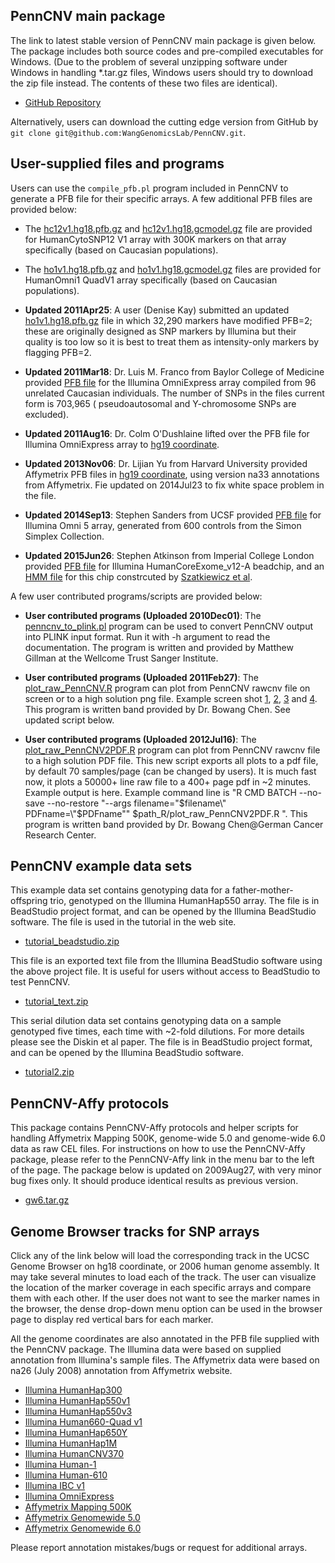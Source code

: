 ## PennCNV main package

The link to latest stable version of PennCNV main package is given below. The package includes both source codes and pre-compiled executables for Windows. (Due to the problem of several unzipping software under Windows in handling \*.tar.gz files, Windows users should try to download the zip file instead. The contents of these two files are identical).

- [GitHub Repository](https://github.com/WangGenomicsLab/PennCNV/releases)

Alternatively, users can download the cutting edge version from GitHub by `git clone git@github.com:WangGenomicsLab/PennCNV.git`.

## User-supplied files and programs

Users can use the `compile_pfb.pl` program included in PennCNV to generate a PFB file for their specific arrays. A few additional PFB files are provided below:

- The [hc12v1.hg18.pfb.gz](http://www.openbioinformatics.org/penncnv/download/hc12v1.hg18.pfb.gz) and [hc12v1.hg18.gcmodel.gz](http://www.openbioinformatics.org/penncnv/download/hc12v1.hg18.gcmodel.gz) file are provided for HumanCytoSNP12 V1 array with 300K markers on that array specifically (based on Caucasian populations).

- The [ho1v1.hg18.pfb.gz](http://www.openbioinformatics.org/penncnv/download/ho1v1.hg18.pfb.gz) and [ho1v1.hg18.gcmodel.gz](http://www.openbioinformatics.org/penncnv/download/ho1v1.hg18.gcmodel.gz) files are provided for HumanOmni1 QuadV1 array specifically (based on Caucasian populations).

- **Updated 2011Apr25**: A user (Denise Kay) submitted an updated [ho1v1.hg18.pfb.gz](http://www.openbioinformatics.org/penncnv/download/ho1v1.hg18.MOD.zip) file in which 32,290 markers have modified PFB=2; these are originally designed as SNP markers by Illumina but their quality is too low so it is best to treat them as intensity-only markers by flagging PFB=2.

- **Updated 2011Mar18**: Dr. Luis M. Franco from Baylor College of Medicine provided [PFB file](http://www.openbioinformatics.org/penncnv/download/OmniExpress_hg18.pfb.gz) for the Illumina OmniExpress array compiled from 96 unrelated Caucasian individuals. The number of SNPs in the files current form is 703,965 ( pseudoautosomal and Y-chromosome SNPs are excluded).

- **Updated 2011Aug16**: Dr. Colm O'Dushlaine lifted over the PFB file for Illumina OmniExpress array to [hg19 coordinate](http://www.openbioinformatics.org/penncnv/download/OmniExpress_hg19.pfb.gz).

- **Updated 2013Nov06**: Dr. Lijian Yu from Harvard University provided Affymetrix PFB files in [hg19 coordinate](http://www.openbioinformatics.org/penncnv/download/affygw6.hg19.pfb.gz), using version na33 annotations from Affymetrix. Fie updated on 2014Jul23 to fix white space problem in the file.

- **Updated 2014Sep13**: Stephen Sanders from UCSF provided [PFB file](http://www.openbioinformatics.org/penncnv/download/YALE_Merged_PFB_hg19.pfb) for Illumina Omni 5 array, generated from 600 controls from the Simon Simplex Collection.

- **Updated 2015Jun26**: Stephen Atkinson from Imperial College London provided [PFB file](http://www.openbioinformatics.org/penncnv/download/humancoreexome-12v1-1_a.pfb) for Illumina HumanCoreExome_v12-A beadchip, and an [HMM file](http://www.openbioinformatics.org/penncnv/download/exome.hmm) for this chip constrcuted by [Szatkiewicz et al](http://www.ncbi.nlm.nih.gov/pubmed/23938935).

A few user contributed programs/scripts are provided below:

- **User contributed programs (Uploaded 2010Dec01)**: The [penncnv_to_plink.pl](http://www.openbioinformatics.org/penncnv/download/penncnv_to_plink.pl) program can be used to convert PennCNV output into PLINK input format. Run it with -h argument to read the documentation. The program is written and provided by Matthew Gillman at the Wellcome Trust Sanger Institute.

- **User contributed programs (Uploaded 2011Feb27)**: The [plot_raw_PennCNV.R](http://www.openbioinformatics.org/penncnv/download/plot_raw_PennCNV.R) program can plot from PennCNV rawcnv file on screen or to a high solution png file. Example screen shot [1](img/PennCNV_76neu_3unique_chr18.png), [2](../img/PennCNV_76neu_3unique_chr22.png), [3](../img/test_chr02.png) and [4](../img/test_chr18.png). This program is written band provided by Dr. Bowang Chen. See updated script below.

- **User contributed programs (Uploaded 2012Jul16)**: The [plot_raw_PennCNV2PDF.R](http://www.openbioinformatics.org/penncnv/download/plot_raw_PennCNV2PDF.R) program can plot from PennCNV rawcnv file to a high solution PDF file. This new script exports all plots to a pdf file, by default 70 samples/page (can be changed by users). It is much fast now, it plots a 50000+ line raw file to a 400+ page pdf in ~2 minutes. Example output is here. Example command line is "R CMD BATCH --no-save --no-restore "--args filename=\"$filename\" PDFname=\"$PDFname\"" $path_R/plot_raw_PennCNV2PDF.R ". This program is written band provided by Dr. Bowang Chen@German Cancer Research Center.

## PennCNV example data sets

This example data set contains genotyping data for a father-mother-offspring trio, genotyped on the Illumina HumanHap550 array. The file is in BeadStudio project format, and can be opened by the Illumina BeadStudio software. The file is used in the tutorial in the web site.

- [tutorial_beadstudio.zip](http://www.openbioinformatics.org/penncnv/download/tutorial_beadstudio.zip)

This file is an exported text file from the Illumina BeadStudio software using the above project file. It is useful for users without access to BeadStudio to test PennCNV.

- [tutorial_text.zip](http://www.openbioinformatics.org/penncnv/download/tutorial_text.zip)

This serial dilution data set contains genotyping data on a sample genotyped five times, each time with ~2-fold dilutions. For more details please see the Diskin et al paper. The file is in BeadStudio project format, and can be opened by the Illumina BeadStudio software.

- [tutorial2.zip](http://www.openbioinformatics.org/penncnv/download/tutorial2.zip)
 

## PennCNV-Affy protocols

This package contains PennCNV-Affy protocols and helper scripts for handling Affymetrix Mapping 500K, genome-wide 5.0 and genome-wide 6.0 data as raw CEL files. For instructions on how to use the PennCNV-Affy package, please refer to the PennCNV-Affy link in the menu bar to the left of the page. The package below is updated on 2009Aug27, with very minor bug fixes only. It should produce identical results as previous version.

- [gw6.tar.gz](http://www.openbioinformatics.org/penncnv/download/gw6.tar.gz)
 

## Genome Browser tracks for SNP arrays

Click any of the link below will load the corresponding track in the UCSC Genome Browser on hg18 coordinate, or 2006 human genome assembly. It may take several minutes to load each of the track. The user can visualize the location of the marker coverage in each specific arrays and compare them with each other. If the user does not want to see the marker names in the browser, the dense drop-down menu option can be used in the browser page to display red vertical bars for each marker.

All the genome coordinates are also annotated in the PFB file supplied with the PennCNV package. The Illumina data were based on supplied annotation from Illumina's sample files. The Affymetrix data were based on na26 (July 2008) annotation from Affymetrix website.

- [Illumina HumanHap300](http://genome.ucsc.edu/cgi-bin/hgTracks?db=hg18&hgt.customText=http://www.openbioinformatics.org/penncnv/gbtrack/hh300.hg18.bed.gz)
- [Illumina HumanHap550v1](http://genome.ucsc.edu/cgi-bin/hgTracks?db=hg18&hgt.customText=http://www.openbioinformatics.org/penncnv/gbtrack/hh550v1.hg18.bed.gz)
- [Illumina HumanHap550v3](http://genome.ucsc.edu/cgi-bin/hgTracks?db=hg18&hgt.customText=http://www.openbioinformatics.org/penncnv/gbtrack/hh550v3.hg18.bed.gz)
- [Illumina Human660-Quad v1](http://genome.ucsc.edu/cgi-bin/hgTracks?db=hg18&hgt.customText=http://www.openbioinformatics.org/penncnv/gbtrack/hh660v1.hg18.bed.gz)
- [Illumina HumanHap650Y](http://genome.ucsc.edu/cgi-bin/hgTracks?db=hg18&hgt.customText=http://www.openbioinformatics.org/penncnv/gbtrack/hh650.hg18.bed.gz)
- [Illumina HumanHap1M](http://genome.ucsc.edu/cgi-bin/hgTracks?db=hg18&hgt.customText=http://www.openbioinformatics.org/penncnv/gbtrack/hh1m.hg18.bed.gz)
- [Illumina HumanCNV370](http://genome.ucsc.edu/cgi-bin/hgTracks?db=hg18&hgt.customText=http://www.openbioinformatics.org/penncnv/gbtrack/hc370.hg18.bed.gz)
- [Illumina Human-1](http://genome.ucsc.edu/cgi-bin/hgTracks?db=hg18&hgt.customText=http://www.openbioinformatics.org/penncnv/gbtrack/human1.hg18.bed.gz)
- [Illumina Human-610](http://genome.ucsc.edu/cgi-bin/hgTracks?db=hg18&hgt.customText=http://www.openbioinformatics.org/penncnv/gbtrack/human610.hg18.bed.gz)
- [Illumina IBC v1](http://genome.ucsc.edu/cgi-bin/hgTracks?db=hg18&hgt.customText=http://www.openbioinformatics.org/penncnv/gbtrack/ibcv1.hg18.bed.gz)
- [Illumina OmniExpress](http://genome.ucsc.edu/cgi-bin/hgTracks?db=hg18&hgt.customText=http://www.openbioinformatics.org/penncnv/gbtrack/omniexpress.bed.gz)
- [Affymetrix Mapping 500K](http://genome.ucsc.edu/cgi-bin/hgTracks?db=hg18&hgt.customText=http://www.openbioinformatics.org/penncnv/gbtrack/affy500k.hg18.bed.gz)
- [Affymetrix Genomewide 5.0](http://genome.ucsc.edu/cgi-bin/hgTracks?db=hg18&hgt.customText=http://www.openbioinformatics.org/penncnv/gbtrack/affygw5.hg18.bed.gz)
- [Affymetrix Genomewide 6.0](http://genome.ucsc.edu/cgi-bin/hgTracks?db=hg18&hgt.customText=http://www.openbioinformatics.org/penncnv/gbtrack/affygw6.hg18.bed.gz)

Please report annotation mistakes/bugs or request for additional arrays.

